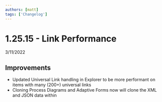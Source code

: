 ```yaml
---
authors: [matt]
tags: ['Changelog']
---
```


# 1.25.15 - Link Performance
3/11/2022

## Improvements

- Updated Universal Link handling in Explorer to be more performant on items with many (200+) universal links
- Cloning Process Diagrams and Adaptive Forms now will clone the XML and JSON data within